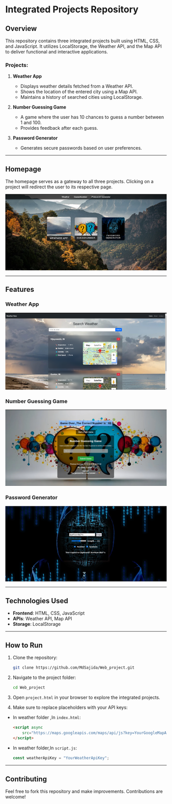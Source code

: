 # Integrated Projects Repository

## Overview
This repository contains three integrated projects built using HTML, CSS, and JavaScript. It utilizes LocalStorage, the Weather API, and the Map API to deliver functional and interactive applications.

### Projects:
1. **Weather App**
   - Displays weather details fetched from a Weather API.
   - Shows the location of the entered city using a Map API.
   - Maintains a history of searched cities using LocalStorage.

2. **Number Guessing Game**
   - A game where the user has 10 chances to guess a number between 1 and 100.
   - Provides feedback after each guess.

3. **Password Generator**
   - Generates secure passwords based on user preferences.

---
## Homepage
The homepage serves as a gateway to all three projects. Clicking on a project will redirect the user to its respective page.

![Homepage](WGP_ss/home.png)

 ---


## Features
### Weather App
![Weather App](WGP_ss/weather.png)

### Number Guessing Game

![Number Guessing Game](WGP_ss/guess.png)

### Password Generator

![Password Generator](WGP_ss/pwrd.png)

---

## Technologies Used
- **Frontend**: HTML, CSS, JavaScript
- **APIs**: Weather API, Map API
- **Storage**: LocalStorage

---

## How to Run
1. Clone the repository:
   ```bash
   git clone https://github.com/MdSajida/Web_project.git
   ```
2. Navigate to the project folder:
   ```bash
   cd Web_project
   ```
3. Open `project.html` in your browser to explore the integrated projects.

4. Make sure to replace placeholders with your API keys:
- In  weather folder ,In `index.html`:
  ```html
  <script async
      src="https://maps.googleapis.com/maps/api/js?key=YourGoogleMapApiKey&loading=async">
  </script>
  ```
- In  weather folder,In `script.js`:
  ```javascript
  const weatherApiKey = "YourWeatherApiKey";

---

## Contributing
Feel free to fork this repository and make improvements. Contributions are welcome!


